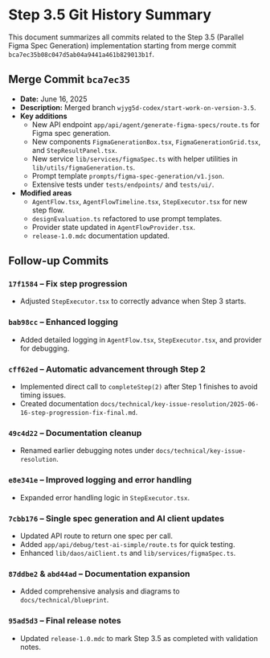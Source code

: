 # Step 3.5 Git History Summary

This document summarizes all commits related to the Step 3.5 (Parallel Figma Spec Generation) implementation starting from merge commit `bca7ec35b08c047d5ab04a9441a461b829013b1f`.

## Merge Commit `bca7ec35`
- **Date:** June 16, 2025
- **Description:** Merged branch `wjyg5d-codex/start-work-on-version-3.5`.
- **Key additions**
  - New API endpoint `app/api/agent/generate-figma-specs/route.ts` for Figma spec generation.
  - New components `FigmaGenerationBox.tsx`, `FigmaGenerationGrid.tsx`, and `StepResultPanel.tsx`.
  - New service `lib/services/figmaSpec.ts` with helper utilities in `lib/utils/figmaGeneration.ts`.
  - Prompt template `prompts/figma-spec-generation/v1.json`.
  - Extensive tests under `tests/endpoints/` and `tests/ui/`.
- **Modified areas**
  - `AgentFlow.tsx`, `AgentFlowTimeline.tsx`, `StepExecutor.tsx` for new step flow.
  - `designEvaluation.ts` refactored to use prompt templates.
  - Provider state updated in `AgentFlowProvider.tsx`.
  - `release-1.0.mdc` documentation updated.

## Follow-up Commits

### `17f1584` – Fix step progression
- Adjusted `StepExecutor.tsx` to correctly advance when Step 3 starts.

### `bab98cc` – Enhanced logging
- Added detailed logging in `AgentFlow.tsx`, `StepExecutor.tsx`, and provider for debugging.

### `cff62ed` – Automatic advancement through Step 2
- Implemented direct call to `completeStep(2)` after Step 1 finishes to avoid timing issues.
- Created documentation `docs/technical/key-issue-resolution/2025-06-16-step-progression-fix-final.md`.

### `49c4d22` – Documentation cleanup
- Renamed earlier debugging notes under `docs/technical/key-issue-resolution`.

### `e8e341e` – Improved logging and error handling
- Expanded error handling logic in `StepExecutor.tsx`.

### `7cbb176` – Single spec generation and AI client updates
- Updated API route to return one spec per call.
- Added `app/api/debug/test-ai-simple/route.ts` for quick testing.
- Enhanced `lib/daos/aiClient.ts` and `lib/services/figmaSpec.ts`.

### `87ddbe2` & `abd44ad` – Documentation expansion
- Added comprehensive analysis and diagrams to `docs/technical/blueprint`.

### `95ad5d3` – Final release notes
- Updated `release-1.0.mdc` to mark Step 3.5 as completed with validation notes.

